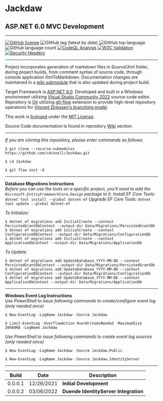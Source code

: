 ﻿# Jackdaw
## ASP.NET 6.0 MVC Development

<hr />

[![GitHub license](https://img.shields.io/github/license/cdcavell/Jackdaw)](https://github.com/cdcavell/Jackdaw/blob/main/LICENSE)
![GitHub tag (latest by date)](https://img.shields.io/github/v/tag/cdcavell/Jackdaw)
![GitHub top language](https://img.shields.io/github/languages/top/cdcavell/Jackdaw)
![GitHub language count](https://img.shields.io/github/languages/count/cdcavell/Jackdaw)
[![CodeQL Analysis](https://github.com/cdcavell/Jackdaw/workflows/CodeQL%20Analysis/badge.svg)](https://github.com/cdcavell/Jackdaw/actions?query=workflow%3A%22CodeQL+Analysis%22)
[![W3C Validation](https://img.shields.io/w3c-validation/default?targetUrl=https%3A%2F%2Fcdcavell.name)](https://validator.nu/?doc=https%3A%2F%2Fcdcavell.name)
[![Security Headers](https://img.shields.io/security-headers?url=https%3A%2F%2Fcdcavell.name)](https://securityheaders.com/?q=https%3A%2F%2Fcdcavell.name)

<hr />

Project incorporates generation of markdown files in Source\Xml folder, during project builds, from comment syntax of source code, through console application XmlToMarkdown. Documentation changes are maintained in a [wiki submodule](https://git-scm.com/docs/git-submodule) that is also updated during project build.

Target Framework is [ASP.NET 6.0](https://dotnet.microsoft.com/download/dotnet/6.0). Developed and built in a Windows environment utilizing [Visual Studio Community 2022](https://visualstudio.microsoft.com/vs/) source-code editor. Repository is [Git](https://git-scm.com/) utilizing [git-flow](https://github.com/nvie/gitflow) extension to provide high-level repository operations for [Vincent Driessen's branching model](https://nvie.com/posts/a-successful-git-branching-model/).

This work is [licensed](https://github.com/cdcavell/Jackdaw/blob/main/LICENSE) under the [MIT License](https://opensource.org/licenses/MIT).

Source Code documentation is found in repository [Wiki](https://github.com/cdcavell/Jackdaw/wiki) section. 

<hr />

_If you are cloning this repository, please enter commands as follows:_

```
$ git clone --recurse-submodules https://github.com/cdcavell/Jackdaw.git

$ cd Jackdaw

$ git flow init -d
```

<hr />

__Database Migrations Instructions__
<br />
_Before you can use the tools on a specific project, you'll need to add the `Microsoft.EntityFrameworkCore.Design` package to it._
_Install EF Core Tools:_ `dotnet tool install --global dotnet-ef`
_Upgrade EF Core Tools:_ `dotnet tool update --global dotnet-ef`

_To Initialize:_

```
$ dotnet ef migrations add InitialCreate --context PersistedGrantDbContext --output-dir Data/Migrations/PersistedGrantDb
$ dotnet ef migrations add InitialCreate --context ConfigurationDbContext --output-dir Data/Migrations/ConfigurationDb
$ dotnet ef migrations add InitialCreate --context ApplicationDbContext --output-dir Data/Migrations/ApplicationDb
```

_To Update:_

```
$ dotnet ef migrations add UpdateDatabase_YYYY-MM-DD --context PersistedGrantDbContext --output-dir Data/Migrations/PersistedGrantDb
$ dotnet ef migrations add UpdateDatabase_YYYY-MM-DD --context ConfigurationDbContext --output-dir Data/Migrations/ConfigurationDb
$ dotnet ef migrations add UpdateDatabase_YYYY-MM-DD --context ApplicationDbContext --output-dir Data/Migrations/ApplicationDb
```

<hr />

__Windows Event Log Instructions__
<br />
_Use PowerShell to issue following commands to create/configure event log (only needed once)_

```
$ New-EventLog -LogName Jackdaw -Source Jackdaw

$ Limit-EventLog -OverflowAction OverWriteAsNeeded -MaximumSize 20480KB -LogName Jackdaw
```

_Use PowerShell to issue following commands to create event log sources (only needed once)_

```
$ New-EventLog -LogName Jackdaw -Source Jackdaw.Public

$ New-EventLog -LogName Jackdaw -Source Jackdaw.IdentityServer
```

<hr />

| Build | Date | Description |
|-------|------|-------------|
| 0.0.0.1 | 12/26/2021 | __Initial Development__ |
| 0.0.0.2 | 03/06/2022 | __Duende IdentityServer Integration__ |
